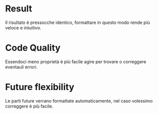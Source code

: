 # Result
Il risultato è pressocche identico, formattare in questo modo rende più veloce e intuitivo.

# Code Quality
Essendoci meno proprietà è più facile agire per trovare o correggere eventauli errori.

# Future flexibility
Le parti future verrano formattate automaticamente, nel caso volessimo correggere è più facile.